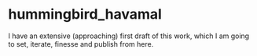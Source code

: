 # hummingbird_havamal
I have an extensive (approaching) first draft of this work, which I am going to set, iterate, finesse and publish from here.
